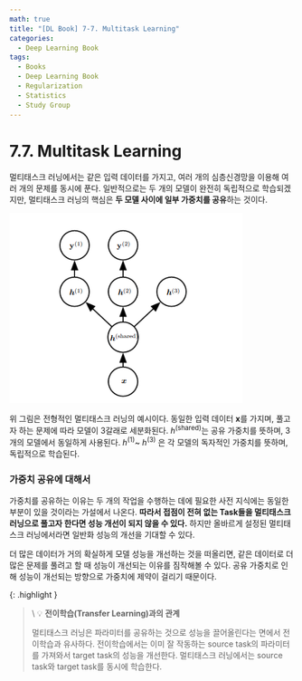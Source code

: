 ```yaml
---
math: true
title: "[DL Book] 7-7. Multitask Learning"
categories:
  - Deep Learning Book
tags:
  - Books
  - Deep Learning Book
  - Regularization
  - Statistics
  - Study Group
---
```


# 7.7. Multitask Learning
멀티태스크 러닝에서는 같은 입력 데이터를 가지고, 여러 개의 심층신경망을 이용해 여러 개의 문제를 동시에 푼다. 일반적으로는 두 개의 모델이 완전히 독립적으로 학습되겠지만, 멀티태스크 러닝의 핵심은 **두 모델 사이에 일부 가중치를 공유**하는 것이다.

![Untitled](/assets/images/dlbook/7/5.png)

위 그림은 전형적인 멀티태스크 러닝의 예시이다. 동일한 입력 데이터 $\boldsymbol x$를 가지며, 풀고자 하는 문제에 따라 모델이 3갈래로 세분화된다. $h^{(\text{shared})}$는 공유 가중치를 뜻하며, 3개의 모델에서 동일하게 사용된다. $h^{(\text{1})}$~ $h^{(\text{3})}$ 은 각 모델의 독자적인 가중치를 뜻하며, 독립적으로 학습된다.

### 가중치 공유에 대해서

가중치를 공유하는 이유는 두 개의 작업을 수행하는 데에 필요한 사전 지식에는 동일한 부분이 있을 것이라는 가설에서 나온다. **따라서 접점이 전혀 없는 Task들을 멀티태스크 러닝으로 풀고자 한다면 성능 개선이 되지 않을 수 있다.** 하지만 올바르게 설정된 멀티태스크 러닝에서라면 일반화 성능의 개선을 기대할 수 있다. 

더 많은 데이터가 거의 확실하게 모델 성능을 개선하는 것을 떠올리면, 같은 데이터로 더 많은 문제를 풀려고 할 때 성능이 개선되는 이유를 짐작해볼 수 있다. 공유 가중치로 인해 성능이 개선되는 방향으로 가중치에 제약이 걸리기 때문이다.

{: .highlight }
> \\
> 💡 **전이학습(Transfer Learning)과의 관계**
> 
> 멀티태스크 러닝은 파라미터를 공유하는 것으로 성능을 끌어올린다는 면에서 전이학습과 유사하다. 전이학습에서는 이미 잘 작동하는 source task의 파라미터를 가져와서 target task의 성능을 개선한다. 멀티태스크 러닝에서는 source task와 target task를 동시에 학습한다.